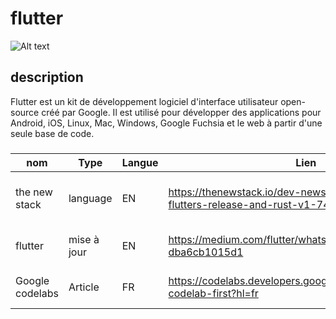 # flutter

![Alt text](https://storage.googleapis.com/cms-storage-bucket/6a07d8a62f4308d2b854.svg)


## description 
Flutter est un kit de développement logiciel d'interface utilisateur open-source créé par Google. Il est utilisé pour développer des applications pour Android, iOS, Linux, Mac, Windows, Google Fuchsia et le web à partir d'une seule base de code.
### 

| **nom** | **Type** | **Langue** | **Lien** | **Description** | **Tags** | **Note** | 
|---------|----------|------------|----------|-----------------|----------|----------|
| the new stack|language |EN |https://thenewstack.io/dev-news-rust-on-android-flutters-release-and-rust-v1-74/ |Flutter fix un problème maintenant stable | #flutter #release|2/5  |
| flutter|mise à jour|EN|https://medium.com/flutter/whats-new-in-flutter-3-16-dba6cb1015d1 |Nouvelle maj sur flutter | #maj #3.16 #flutter| 4/5 |
|Google codelabs| Article| FR | https://codelabs.developers.google.com/codelabs/flutter-codelab-first?hl=fr | Présentation de flutter | "flutter #presenbtation #tuto | 4/5 |
